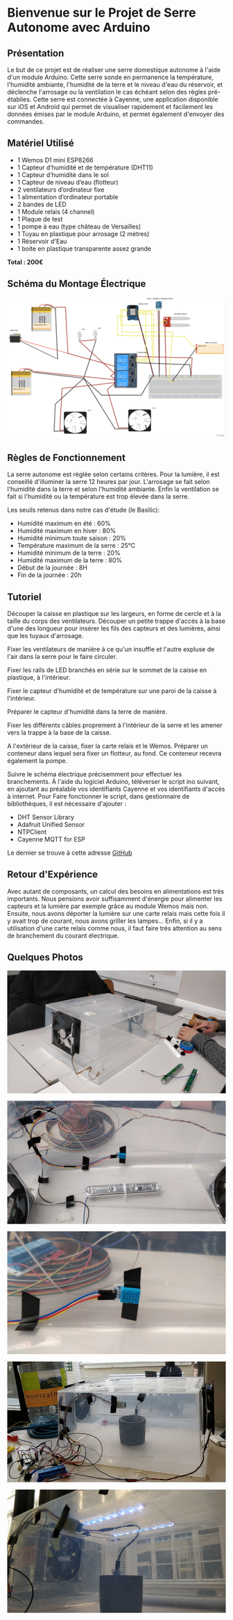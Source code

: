 # Bienvenue sur le Projet de Serre Autonome avec Arduino

## Présentation

Le but de ce projet est de réaliser une serre domestique autonome à l'aide d'un module Arduino. Cette serre sonde en permanence la température, l'humidité ambiante, l'humidité de la terre et le niveau d'eau du réservoir, et déclenche l'arrosage ou la ventilation le cas échéant selon des règles pré-établies. 
Cette serre est connectée à Cayenne, une application disponible sur iOS et Android qui permet de visualiser rapidement et facilement les données émises par le module Arduino, et permet également d'envoyer des commandes. 

## Matériel Utilisé 

- 1 Wemos D1 mini ESP8266
- 1 Capteur d’humidité et de température (DHT11)
- 1 Capteur d’humidité dans le sol
- 1 Capteur de niveau d’eau (flotteur)
- 2 ventilateurs d’ordinateur fixe
- 1 alimentation d’ordinateur portable
- 2 bandes de LED 
- 1 Module relais (4 channel)
- 1 Plaque de test
- 1 pompe à eau (type château de Versailles)
- 1 Tuyau en plastique pour arrosage (2 mètres)
- 1 Réservoir d'Eau
- 1 boite en plastique transparente assez grande

__Total : 200€__ 

## Schéma du Montage Électrique

![Montage Électrique](media/montage.png)

## Règles de Fonctionnement

La serre autonome est réglée selon certains critères. Pour la lumière, il est conseillé d'illuminer la serre 12 heures par jour. L'arrosage se fait selon l'humidité dans la terre et selon l'humidité ambiante. Enfin la ventilation se fait si l'humidité ou la température est trop élevée dans la serre. 

Les seuils retenus dans notre cas d'étude (le Basilic): 

- Humidité maximum en été : 60%
- Humidité maximum en hiver : 80%
- Humidité minimum toute saison : 20%
- Température maximum de la serre : 25°C
- Humidité minimum de la terre : 20%
- Humidité maximum de la terre : 80%
- Début de la journée : 8H
- Fin de la journée : 20h


## Tutoriel 

Découper la caisse en plastique sur les largeurs, en forme de cercle et à la taille du corps des ventilateurs. Découper un petite trappe d'accés à la base d'une des longueur pour insérer les fils des capteurs et des lumières, ainsi que les tuyaux d'arrosage. 

Fixer les ventilateurs de manière à ce qu'un insuffle et l'autre expluse de l'air dans la serre pour le faire circuler.

Fixer les rails de LED branchés en série sur le sommet de la caisse en plastique, à l'intérieur.

Fixer le capteur d'humidité et de température sur une paroi de la caisse à l'intérieur. 

Préparer le capteur d'humidité dans la terre de manière.

Fixer les différents câbles proprement à l'intérieur de la serre et les amener vers la trappe à la base de la caisse. 

A l'extérieur de la caisse, fixer la carte relais et le Wemos. Préparer un conteneur dans lequel sera fixer un flotteur, au fond. Ce conteneur recevra également la pompe. 

Suivre le schéma électrique précisemment pour effectuer les branchements. À l'aide du logiciel Arduino, téléverser le script ino suivant, en ajoutant au préalable vos identifiants Cayenne et vos identifiants d'accès à internet. 
Pour Faire fonctionner le script, dans gestionnaire de bibliothèques, il est nécessaire d'ajouter :
- DHT Sensor Library
- Adafruit Unified Sensor
- NTPClient
- Cayenne MQTT for ESP 

Le dernier se trouve à cette adresse [GitHub](https://github.com/myDevicesIoT/Cayenne-MQTT-ESP.git)

## Retour d'Expérience

Avec autant de composants, un calcul des besoins en alimentations est très importants. Nous pensions avoir suffisamment d'énergie pour alimenter les capteurs et la lumière par exemple grâce au module Wemos mais non. Ensuite, nous avons déporter la lumière sur une carte relais mais cette fois il y avait trop de courant, nous avons griller les lampes...
Enfin, si il y a utilisation d'une carte relais comme nous, il faut faire très attention au sens de branchement du courant électrique. 

## Quelques Photos

![Montage Électrique](media/1.jpg)

![Montage Électrique](media/2.jpg)

![Montage Électrique](media/3.jpg)

![Montage Électrique](media/4.jpg)

![Montage Électrique](media/5.jpg)